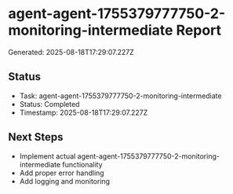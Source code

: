 # agent-agent-1755379777750-2-monitoring-intermediate Report

Generated: 2025-08-18T17:29:07.227Z

## Status
- Task: agent-agent-1755379777750-2-monitoring-intermediate
- Status: Completed
- Timestamp: 2025-08-18T17:29:07.227Z

## Next Steps
- Implement actual agent-agent-1755379777750-2-monitoring-intermediate functionality
- Add proper error handling
- Add logging and monitoring
